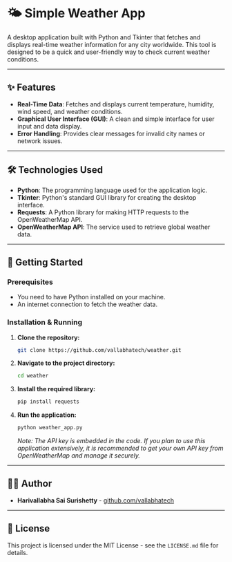 # 🌤️ Simple Weather App

A desktop application built with Python and Tkinter that fetches and displays real-time weather information for any city worldwide. This tool is designed to be a quick and user-friendly way to check current weather conditions.

---

## ✨ Features

- **Real-Time Data**: Fetches and displays current temperature, humidity, wind speed, and weather conditions.
- **Graphical User Interface (GUI)**: A clean and simple interface for user input and data display.
- **Error Handling**: Provides clear messages for invalid city names or network issues.

---

## 🛠️ Technologies Used

- **Python**: The programming language used for the application logic.
- **Tkinter**: Python's standard GUI library for creating the desktop interface.
- **Requests**: A Python library for making HTTP requests to the OpenWeatherMap API.
- **OpenWeatherMap API**: The service used to retrieve global weather data.

---

## 🚀 Getting Started

### Prerequisites

- You need to have Python installed on your machine.
- An internet connection to fetch the weather data.

### Installation & Running

1.  **Clone the repository:**
    ```bash
    git clone https://github.com/vallabhatech/weather.git
    ```

2.  **Navigate to the project directory:**
    ```bash
    cd weather
    ```

3.  **Install the required library:**
    ```bash
    pip install requests
    ```

4.  **Run the application:**
    ```bash
    python weather_app.py
    ```

    _Note: The API key is embedded in the code. If you plan to use this application extensively, it is recommended to get your own API key from OpenWeatherMap and manage it securely._

---

## 👨‍💻 Author

- **Harivallabha Sai Surishetty** - [github.com/vallabhatech](https://github.com/vallabhatech)

---

## 📄 License

This project is licensed under the MIT License - see the `LICENSE.md` file for details.
